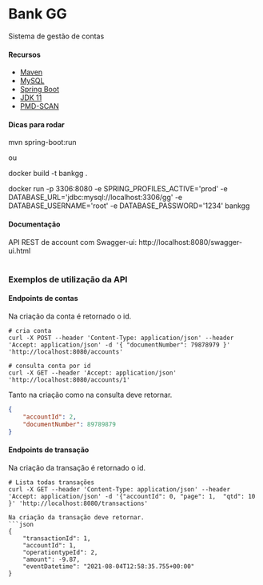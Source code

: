 
# Bank GG
Sistema de gestão de contas

#### Recursos

- [Maven](https://maven.apache.org/) 
- [MySQL](https://www.mysql.com/)  
- [Spring Boot](https://start.spring.io/) 
- [JDK 11](https://www.oracle.com/java/technologies/javase-jdk11-downloads.html)
- [PMD-SCAN](https://pmd.github.io/)

#### Dicas para rodar

 mvn spring-boot:run

ou 

docker build -t bankgg .  

docker run -p 3306:8080 -e SPRING_PROFILES_ACTIVE='prod' -e DATABASE_URL='jdbc:mysql://localhost:3306/gg' -e DATABASE_USERNAME='root' -e DATABASE_PASSWORD='1234' bankgg 
 
#### Documentação

API REST de account com Swagger-ui: http://localhost:8080/swagger-ui.html


#
### Exemplos de utilização da API

#### Endpoints de contas
Na criação da conta é retornado o id.
 
```shell scrip
# cria conta
curl -X POST --header 'Content-Type: application/json' --header 'Accept: application/json' -d '{ "documentNumber": 79878979 }' 'http://localhost:8080/accounts'

# consulta conta por id
curl -X GET --header 'Accept: application/json' 'http://localhost:8080/accounts/1'
```

Tanto na criação como na consulta deve retornar.
```json
{
    "accountId": 2,
    "documentNumber": 89789879
}
```

#### Endpoints de transação
Na criação da transação é retornado o id.
 
```shell scrip
# Lista todas transações
curl -X GET --header 'Content-Type: application/json' --header 'Accept: application/json' -d '{"accountId": 0, "page": 1,  "qtd": 10 }' 'http://localhost:8080/transactions'

Na criação da transação deve retornar.
```json
{
    "transactionId": 1,
    "accountId": 1,
    "operationtypeId": 2,
    "amount": -9.87,
    "eventDatetime": "2021-08-04T12:58:35.755+00:00"
}
```
